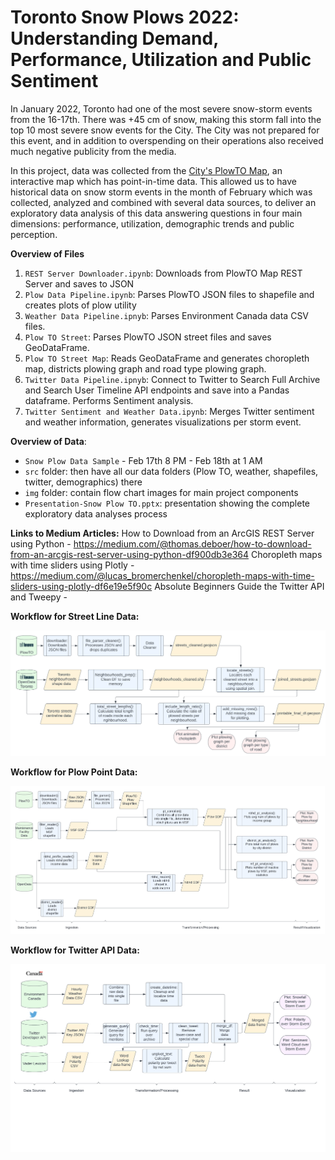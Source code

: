 # Toronto Snow Plows 2022: Understanding Demand, Performance, Utilization and Public Sentiment

In January 2022, Toronto had one of the most severe snow-storm events from the 16-17th. There was +45 cm of snow, making this storm fall into the top 10 most severe snow events for the City. The City was not prepared for this event, and in addition to overspending on their operations also received much negative publicity from the media.

In this project, data was collected from the [City's PlowTO Map](https://www.toronto.ca/services-payments/streets-parking-transportation/road-maintenance/winter-maintenance/plowto/), an interactive map which has point-in-time data. This allowed us to have historical data on snow storm events in the month of February which  was collected, analyzed and combined with several data sources, to deliver an exploratory data analysis of this data answering questions in four main dimensions: performance, utilization, demographic trends and public perception.

**Overview of Files**
1. ```REST Server Downloader.ipynb```: Downloads from PlowTO Map REST Server and saves to JSON
2. ```Plow Data Pipeline.ipynb```: Parses PlowTO JSON files to shapefile and creates plots of plow utility
3. ```Weather Data Pipeline.ipnyb```: Parses Environment Canada data CSV files.
4. ```Plow TO Street```: Parses PlowTO JSON street files and saves GeoDataFrame.
5. ```Plow TO Street Map```: Reads GeoDataFrame and generates choropleth map, districts plowing graph and road type plowing graph.
6. ```Twitter Data Pipeline.ipnyb```: Connect to Twitter to Search Full Archive and Search User Timeline API endpoints and save into a Pandas dataframe. Performs Sentiment analysis.
7. ```Twitter Sentiment and Weather Data.ipynb```: Merges Twitter sentiment and weather information, generates visualizations per storm event.


**Overview of Data**:
* ```Snow Plow Data Sample``` - Feb 17th 8 PM - Feb 18th at 1 AM 
* ```src``` folder: then have all our data folders (Plow TO, weather, shapefiles, twitter, demographics) there 
* ```img``` folder: contain flow chart images for main project components
* ```Presentation-Snow Plow TO.pptx```: presentation showing the complete exploratory data analyses process

**Links to Medium Articles:**
How to Download from an ArcGIS REST Server using Python - https://medium.com/@thomas.deboer/how-to-download-from-an-arcgis-rest-server-using-python-df900db3e364
Choropleth maps with time sliders using Plotly - https://medium.com/@lucas_bromerchenkel/choropleth-maps-with-time-sliders-using-plotly-df6e19e5f90c
Absolute Beginners Guide the Twitter API and Tweepy - 


**Workflow for Street Line Data:** 

![Workflow Street Line Data](/img/street_plow_pipeline.png)

**Workflow for Plow Point Data:**

![Workflow Plow Point Data](/img/point_plow_pipeline.png)

**Workflow for Twitter API Data:** 

![alt text for screen readers](/img/twitter_processing_pipeline.png "Text to show on mouseover")

